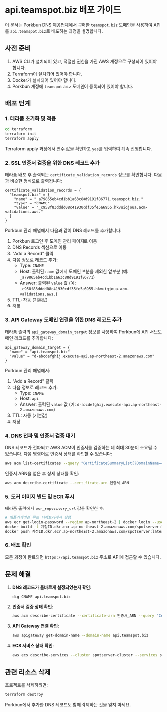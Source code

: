 # api.teamspot.biz 배포 가이드

이 문서는 Porkbun DNS 제공업체에서 구매한 `teamspot.biz` 도메인을 사용하여 API를 `api.teamspot.biz`로 배포하는 과정을 설명합니다.

## 사전 준비

1. AWS CLI가 설치되어 있고, 적절한 권한을 가진 AWS 계정으로 구성되어 있어야 합니다.
2. Terraform이 설치되어 있어야 합니다.
3. Docker가 설치되어 있어야 합니다.
4. Porkbun 계정에 `teamspot.biz` 도메인이 등록되어 있어야 합니다.

## 배포 단계

### 1. 테라폼 초기화 및 적용

```bash
cd terraform
terraform init
terraform apply
```

Terraform apply 과정에서 변수 값을 확인하고 `yes`를 입력하여 계속 진행합니다.

### 2. SSL 인증서 검증을 위한 DNS 레코드 추가

테라폼 배포 후 출력되는 `certificate_validation_records` 정보를 확인합니다. 다음과 비슷한 형식으로 출력됩니다:

```
certificate_validation_records = {
  "teamspot.biz" = {
    "name" = "_a79865eb4cd1bb1a63c88d9191f86771.teamspot.biz."
    "type" = "CNAME"
    "value" = "_c958f83dddd08c41930cdf35fe5a6955.hkvuiqjoua.acm-validations.aws."
  }
}
```

Porkbun 관리 패널에서 다음과 같이 DNS 레코드를 추가합니다:

1. Porkbun 로그인 후 도메인 관리 페이지로 이동
2. DNS Records 섹션으로 이동
3. "Add a Record" 클릭
4. 다음 정보로 레코드 추가:
   - Type: `CNAME`
   - Host: 출력된 `name` 값에서 도메인 부분을 제외한 앞부분 (예: `_a79865eb4cd1bb1a63c88d9191f86771`)
   - Answer: 출력된 `value` 값 (예: `_c958f83dddd08c41930cdf35fe5a6955.hkvuiqjoua.acm-validations.aws.`)
5. TTL: 자동 (기본값)
6. 저장

### 3. API Gateway 도메인 연결을 위한 DNS 레코드 추가

테라폼 출력의 `api_gateway_domain_target` 정보를 사용하여 Porkbun에 API 서브도메인 레코드를 추가합니다:

```
api_gateway_domain_target = {
  "name" = "api.teamspot.biz"
  "value" = "d-abcdefghij.execute-api.ap-northeast-2.amazonaws.com"
}
```

Porkbun 관리 패널에서:

1. "Add a Record" 클릭
2. 다음 정보로 레코드 추가:
   - Type: `CNAME`
   - Host: `api`
   - Answer: 출력된 `value` 값 (예: `d-abcdefghij.execute-api.ap-northeast-2.amazonaws.com`)
3. TTL: 자동 (기본값)
4. 저장

### 4. DNS 전파 및 인증서 검증 대기

DNS 레코드가 전파되고 AWS ACM이 인증서를 검증하는 데 최대 30분이 소요될 수 있습니다. 다음 명령어로 인증서 상태를 확인할 수 있습니다:

```bash
aws acm list-certificates --query "CertificateSummaryList[?DomainName=='teamspot.biz']"
```

인증서 ARN을 얻은 후 상세 상태를 확인:

```bash
aws acm describe-certificate --certificate-arn 인증서_ARN
```

### 5. 도커 이미지 빌드 및 ECR 푸시

테라폼 출력에서 `ecr_repository_url` 값을 확인한 후:

```bash
# 애플리케이션 루트 디렉토리에서 실행
aws ecr get-login-password --region ap-northeast-2 | docker login --username AWS --password-stdin 계정ID.dkr.ecr.ap-northeast-2.amazonaws.com
docker build -t 계정ID.dkr.ecr.ap-northeast-2.amazonaws.com/spotserver:latest .
docker push 계정ID.dkr.ecr.ap-northeast-2.amazonaws.com/spotserver:latest
```

### 6. 배포 확인

모든 과정이 완료되면 `https://api.teamspot.biz` 주소로 API에 접근할 수 있습니다.

## 문제 해결

1. **DNS 레코드가 올바르게 설정되었는지 확인**:

   ```bash
   dig CNAME api.teamspot.biz
   ```

2. **인증서 검증 상태 확인**:

   ```bash
   aws acm describe-certificate --certificate-arn 인증서_ARN --query "Certificate.Status"
   ```

3. **API Gateway 연결 확인**:

   ```bash
   aws apigateway get-domain-name --domain-name api.teamspot.biz
   ```

4. **ECS 서비스 상태 확인**:
   ```bash
   aws ecs describe-services --cluster spotserver-cluster --services spotserver-service --region ap-northeast-2
   ```

## 관련 리소스 삭제

프로젝트를 삭제하려면:

```bash
terraform destroy
```

Porkbun에서 추가한 DNS 레코드도 함께 삭제하는 것을 잊지 마세요.
